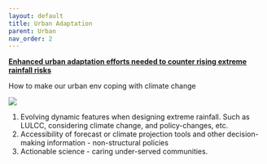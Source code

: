 ```yaml
---
layout: default
title: Urban Adaptation
parent: Urban
nav_order: 2
---
```


__[Enhanced urban adaptation efforts needed to counter rising extreme rainfall risks](https://www.nature.com/articles/s42949-022-00058-w)__

How to make our urban env coping with climate change

<img src="https://www.nature.com/articles/s42949-022-00058-w/figures/1">

1. Evolving dynamic features when designing extreme rainfall. Such as LULCC, considering climate change, and policy-changes, etc.
2. Accessibility of forecast or climate projection tools and other decision-making information - non-structural policies
3. Actionable science - caring under-served communities.

